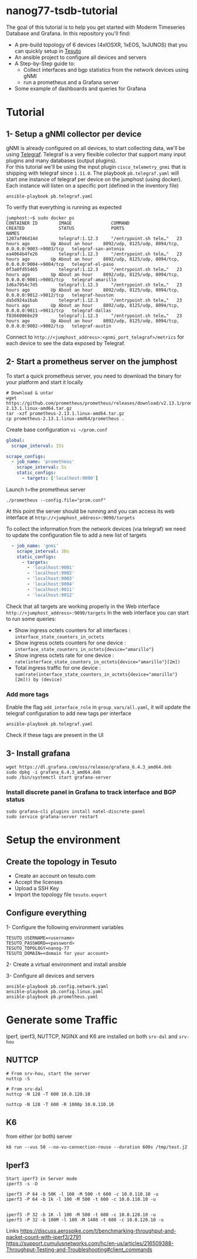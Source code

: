 # nanog77-tsdb-tutorial

The goal of this tutorial is to help you get started with Moderm Timeseries Database and Grafana. In this repository you'll find:
- A pre-build topology of 6 devices (4xIOSXR, 1xEOS, 1xJUNOS) that you can quickly setup in [Tesuto](https://www.tesuto.com/)
- An ansible project to configure all devices and servers
- A Step-by-Step guide to: 
  - Collect interfaces and bgp statistics from the network devices using gNMI
  - run a prometheus and a Grafana server
- Some example of dashboards and queries for Grafana

# Tutorial
## 1- Setup a gNMI collector per device

gNMI is already configured on all devices, to start collecting  data, we'll be using [Telegraf](https://github.com/influxdata/telegraf). Telegraf is a very flexible collector that support many input plugins and many databases (output plugins).  
For this tutorial we'll be using the input plugin `cisco_telemetry_gnmi` that is shipping with telegraf since `1.11.0`.
The playbook `pb.telegraf.yaml` will start one instance of telegraf per device on the jumphost (using docker). Each instance will listen on a specific port (defined in the inventory file)
```
ansible-playbook pb.telegraf.yaml
```

To verify that everything is running as expected
```
jumphost:~$ sudo docker ps
CONTAINER ID        IMAGE               COMMAND                  CREATED             STATUS              PORTS                                                  NAMES
1207af06d14d        telegraf:1.12.3     "/entrypoint.sh tele…"   23 hours ago        Up About an hour    8092/udp, 8125/udp, 8094/tcp, 0.0.0.0:9003->9003/tcp   telegraf-san-antonio
ea4064b4fe26        telegraf:1.12.3     "/entrypoint.sh tele…"   23 hours ago        Up About an hour    8092/udp, 8125/udp, 8094/tcp, 0.0.0.0:9004->9004/tcp   telegraf-el-paso
0f3a0fd55465        telegraf:1.12.3     "/entrypoint.sh tele…"   23 hours ago        Up About an hour    8092/udp, 8125/udp, 8094/tcp, 0.0.0.0:9001->9001/tcp   telegraf-amarillo
1d6a7954c7d5        telegraf:1.12.3     "/entrypoint.sh tele…"   23 hours ago        Up About an hour    8092/udp, 8125/udp, 8094/tcp, 0.0.0.0:9012->9012/tcp   telegraf-houston
da5d924a1bab        telegraf:1.12.3     "/entrypoint.sh tele…"   23 hours ago        Up About an hour    8092/udp, 8125/udp, 8094/tcp, 0.0.0.0:9011->9011/tcp   telegraf-dallas
f83660068e29        telegraf:1.12.3     "/entrypoint.sh tele…"   23 hours ago        Up About an hour    8092/udp, 8125/udp, 8094/tcp, 0.0.0.0:9002->9002/tcp   telegraf-austin
```

Connect to `http://<jumphost_address>:<gnmi_port_telegraf>/metrics` for each device to see the data exposed by Telegraf. 

## 2- Start a prometheus server on the jumphost

To start a quick prometheus server, you need to download the binary for your platform and start it locally
```
# Download & untar
wget https://github.com/prometheus/prometheus/releases/download/v2.13.1/prometheus-2.13.1.linux-amd64.tar.gz
tar -xzf prometheus-2.13.1.linux-amd64.tar.gz
cp prometheus-2.13.1.linux-amd64/prometheus .
```

Create base configuration `vi ~/prom.conf`
```yaml
global:
  scrape_interval: 15s

scrape_configs:
  - job_name: 'prometheus'
    scrape_interval: 5s
    static_configs:
      - targets: ['localhost:9090']
```

Launch t=the prometheus server
```
./prometheus --config.file="prom.conf"
```

At this point the server should be running and you can access its web interface at `http://<jumphost_address>:9090/targets`

To collect the information from the network devices (via telegraf) we need to update the configuration file to add a new list of targets
```yaml
  - job_name: 'gnmi'
    scrape_interval: 30s
    static_configs:
      - targets: 
        - 'localhost:9001'
        - 'localhost:9002'
        - 'localhost:9003'
        - 'localhost:9004'
        - 'localhost:9011'
        - 'localhost:9012'
```

Check that all targets are working properly in the Web interface `http://<jumphost_address>:9090/targets`
In the web interface you can start to run some queries:
- Show ingress octets counters for all interfaces : `interface_state_counters_in_octets`
- Show ingress octets counters for one device : `interface_state_counters_in_octets{device="amarillo"}`
- Show ingress octets rate for one device : `rate(interface_state_counters_in_octets{device="amarillo"}[2m])`
- Total ingress traffic for one device : `sum(rate(interface_state_counters_in_octets{device="amarillo"}[2m])) by (device)`

### Add more tags 

Enable the flag `add_interface_role` in `group_vars/all.yaml`, it will update the telegraf configuration to add new tags per interface
```
ansible-playbook pb.telegraf.yaml
```

Check if these tags are present in the UI

## 3- Install grafana 

```
wget https://dl.grafana.com/oss/release/grafana_6.4.3_amd64.deb
sudo dpkg -i grafana_6.4.3_amd64.deb
sudo /bin/systemctl start grafana-server
```

### Install discrete panel in Grafana to track interface and BGP status

```
sudo grafana-cli plugins install natel-discrete-panel
sudo service grafana-server restart
```

# Setup the environment

## Create the topology in Tesuto

- Create an account on tesuto.com
- Accept the licenses
- Upload a SSH Key
- Import the topology file `tesuto.export`

## Configure everything

1- Configure the following environment variables
```
TESUTO_USERNAME=<username>
TESUTO_PASSWORD=<password>
TESUTO_TOPOLOGY=nanog-77
TESUTO_DOMAIN=<domain for your account>
```

2- Create a virtual environment and install ansible

3- Configure all devices and servers
```
ansible-playbook pb.config.network.yaml
ansible-playbook pb.config.linux.yaml
ansible-playbook pb.prometheus.yaml
```


# Generate some Traffic

Iperf, iperf3, NUTTCP, NGINX and K6 are installed on both `srv-dal` and `srv-hou`

## NUTTCP 
```
# From srv-hou, start the server
nuttcp -S
```

```
# From srv-dal
nuttcp -N 128 -T 600 10.0.120.10
```

```
nuttcp -N 128 -T 600 -R 1000p 10.0.110.10
```

## K6 

from either (or both) server
```
k6 run --vus 50 --no-vu-connection-reuse --duration 600s /tmp/test.j2
```

## Iperf3 

```
Start iperf3 in Server mode
iperf3 -s -D
```

```
iperf3 -P 64 -b 50K -l 100 -M 500 -t 600 -c 10.0.110.10 -u
iperf3 -P 64 -b 1k -l 100 -M 500 -t 600 -c 10.0.110.10 -u


iperf3 -P 32 -b 1K -l 100 -M 500 -t 600 -c 10.0.120.10 -u
iperf3 -P 32 -b 100M -l 100 -M 1400 -t 600 -c 10.0.120.10 -u
```

Links 
https://discuss.aerospike.com/t/benchmarking-throughput-and-packet-count-with-iperf3/2791
https://support.cumulusnetworks.com/hc/en-us/articles/216509388-Throughput-Testing-and-Troubleshooting#client_commands



